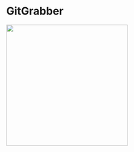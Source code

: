 # GitGrabber

<img width="320" src="https://github.com/user-attachments/assets/b22bbbda-8a02-4c16-a24d-649816d03017">


